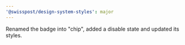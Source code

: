 ```yaml
---
'@swisspost/design-system-styles': major
---
```


Renamed the badge into "chip", added a disable state and updated its styles.
